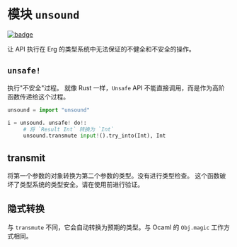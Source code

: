 # 模块 `unsound`

[![badge](https://img.shields.io/endpoint.svg?url=https%3A%2F%2Fgezf7g7pd5.execute-api.ap-northeast-1.amazonaws.com%2Fdefault%2Fsource_up_to_date%3Fowner%3Derg-lang%26repos%3Derg%26ref%3Dmain%26path%3Ddoc/EN/API/modules/unsound.md%26commit_hash%3D06f8edc9e2c0cee34f6396fd7c64ec834ffb5352)](https://gezf7g7pd5.execute-api.ap-northeast-1.amazonaws.com/default/source_up_to_date?owner=erg-lang&repos=erg&ref=main&path=doc/EN/API/modules/unsound.md&commit_hash=06f8edc9e2c0cee34f6396fd7c64ec834ffb5352)

让 API 执行在 Erg 的类型系统中无法保证的不健全和不安全的操作。

## `unsafe!`

执行"不安全"过程。 就像 Rust 一样，`Unsafe` API 不能直接调用，而是作为高阶函数传递给这个过程。

```python
unsound = import "unsound"

i = unsound. unsafe! do!:
     # 将 `Result Int` 转换为 `Int`
     unsound.transmute input!().try_into(Int), Int
```

## transmit

将第一个参数的对象转换为第二个参数的类型。没有进行类型检查。
这个函数破坏了类型系统的类型安全。请在使用前进行验证。

## 隐式转换

与 `transmute` 不同，它会自动转换为预期的类型。与 Ocaml 的 `Obj.magic` 工作方式相同。
